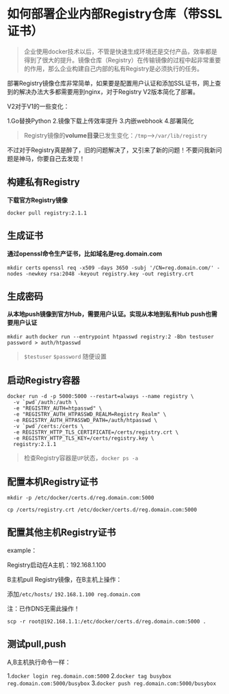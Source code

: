 # 如何部署企业内部Registry仓库（带SSL证书）

> 企业使用docker技术以后，不管是快速生成环境还是交付产品，效率都是得到了很大的提升。镜像仓库（Registry）在传输镜像的过程中起非常重要的作用，那么企业构建自己内部的私有Registry是必须执行的任务。


部署Registry镜像仓库非常简单，如果要是配置用户认证和添加SSL证书，网上查到的解决办法大多都需要用到nginx，对于Registry V2版本简化了部署。 

V2对于V1的一些变化：

1.Go替换Python
2.镜像下载上传效率提升
3.内嵌webhook
4.部署简化

> Registry镜像的**volume目录**已发生变化：`/tmp`-->`/var/lib/registry`

不过对于Registry真是醉了，旧的问题解决了，又引来了新的问题！不要问我新问题是神马，你要自己去发现！

## 构建私有Registry

**下载官方Registry镜像**

`docker pull registry:2.1.1`

## 生成证书

**通过openssl命令生产证书，比如域名是reg.domain.com**

`mkdir certs`
`openssl req -x509 -days 3650 -subj '/CN=reg.domain.com/' -nodes -newkey rsa:2048 -keyout registry.key -out registry.crt`

## 生成密码

**从本地push镜像到官方Hub，需要用户认证。实现从本地到私有Hub push也需要用户认证**

`mkdir auth`
`docker run --entrypoint htpasswd registry:2 -Bbn testuser password > auth/htpasswd`

> `$testuser` `$password` 随便设置 

## 启动Registry容器

```
docker run -d -p 5000:5000 --restart=always --name registry \
  -v `pwd`/auth:/auth \
  -e "REGISTRY_AUTH=htpasswd" \
  -e "REGISTRY_AUTH_HTPASSWD_REALM=Registry Realm" \
  -e REGISTRY_AUTH_HTPASSWD_PATH=/auth/htpasswd \
  -v `pwd`/certs:/certs \
  -e REGISTRY_HTTP_TLS_CERTIFICATE=/certs/registry.crt \
  -e REGISTRY_HTTP_TLS_KEY=/certs/registry.key \
  registry:2.1.1
```

> 检查Registry容器是`UP`状态，`docker ps -a`



## 配置本机Registry证书

`mkdir -p /etc/docker/certs.d/reg.domain.com:5000`

`cp /certs/registry.crt /etc/docker/certs.d/reg.domain.com:5000`

## 配置其他主机Registry证书

example：

Registry启动在A主机：192.168.1.100

B主机pull Registry镜像，在B主机上操作：

添加`/etc/hosts/`
`192.168.1.100 reg.domain.com`

注：已作DNS无需此操作！

`scp -r root@192.168.1.1:/etc/docker/certs.d/reg.domain.com:5000 .`

## 测试pull,push

A,B主机执行命令一样：

1.`docker login reg.domain.com:5000`
2.`docker tag busybox reg.domain.com:5000/busybox`
3.`docker push reg.domain.com:5000/busybox`


